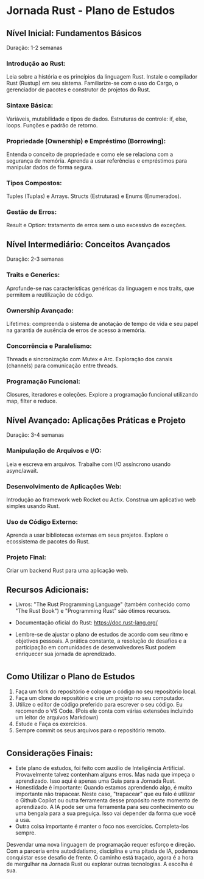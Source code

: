 # Jornada Rust - Plano de Estudos

## Nível Inicial: Fundamentos Básicos
Duração: 1-2 semanas

### Introdução ao Rust:

Leia sobre a história e os princípios da linguagem Rust.
Instale o compilador Rust (Rustup) em seu sistema.
Familiarize-se com o uso do Cargo, o gerenciador de pacotes e construtor de projetos do Rust.

### Sintaxe Básica:
Variáveis, mutabilidade e tipos de dados.
Estruturas de controle: if, else, loops.
Funções e padrão de retorno.

### Propriedade (Ownership) e Empréstimo (Borrowing):
Entenda o conceito de propriedade e como ele se relaciona com a segurança de memória.
Aprenda a usar referências e empréstimos para manipular dados de forma segura.

### Tipos Compostos:
Tuples (Tuplas) e Arrays.
Structs (Estruturas) e Enums (Enumerados).

### Gestão de Erros:
Result e Option: tratamento de erros sem o uso excessivo de exceções.


## Nível Intermediário: Conceitos Avançados
Duração: 2-3 semanas

### Traits e Generics:

Aprofunde-se nas características genéricas da linguagem e nos traits, que permitem a reutilização de código.
### Ownership Avançado:
Lifetimes: compreenda o sistema de anotação de tempo de vida e seu papel na garantia de ausência de erros de acesso à memória.

### Concorrência e Paralelismo:
Threads e sincronização com Mutex e Arc.
Exploração dos canais (channels) para comunicação entre threads.

### Programação Funcional:
Closures, iteradores e coleções.
Explore a programação funcional utilizando map, filter e reduce.

## Nível Avançado: Aplicações Práticas e Projeto
Duração: 3-4 semanas

### Manipulação de Arquivos e I/O:
Leia e escreva em arquivos.
Trabalhe com I/O assíncrono usando async/await.

### Desenvolvimento de Aplicações Web:
Introdução ao framework web Rocket ou Actix.
Construa um aplicativo web simples usando Rust.

### Uso de Código Externo:
Aprenda a usar bibliotecas externas em seus projetos.
Explore o ecossistema de pacotes do Rust.

### Projeto Final:
Criar um backend Rust para uma aplicação web.

## Recursos Adicionais:

- Livros: "The Rust Programming Language" (também conhecido como "The Rust Book") e "Programming Rust" são ótimos recursos.
- Documentação oficial do Rust: https://doc.rust-lang.org/

- Lembre-se de ajustar o plano de estudos de acordo com seu ritmo e objetivos pessoais. A prática constante, a resolução de desafios e a participação em comunidades de desenvolvedores Rust podem enriquecer sua jornada de aprendizado.

#
## Como Utilizar o Plano de Estudos

1. Faça um fork do repositório e coloque o código no seu repositório local.
2. Faça um clone do repositório e crie um projeto no seu computador.
3. Utilize o editor de código preferido para escrever o seu código. Eu recomendo o VS Code. (Pois ele conta com várias extensões incluindo um leitor de arquivos Markdown)
4. Estude e Faça os exercícios.
5. Sempre commit os seus arquivos para o repositório remoto.

#
## Considerações Finais:
- Este plano de estudos, foi feito com auxilio de Inteligência Artificial. Provavelmente talvez contenham alguns erros. Mas nada que impeça o aprendizado. Isso aqui é apenas uma Guia para a Jornada Rust.
- Honestidade é importante: Quando estamos aprendendo algo, é muito importante não trapacear. Neste caso, "trapacear" que eu falo é utilizar o Github Copilot ou outra ferramenta desse propósito neste momento de aprendizado. A IA pode ser uma ferramenta para seu conhecimento ou uma bengala para a sua preguiça. Isso vai depender da forma que você a usa.
- Outra coisa importante é manter o foco nos exercícios. Completa-los sempre.

Desvendar uma nova linguagem de programação requer esforço e direção. Com a parceria entre autodidatismo, disciplina e uma pitada de IA, podemos conquistar esse desafio de frente. O caminho está traçado, agora é a hora de mergulhar na Jornada Rust ou explorar outras tecnologias. A escolha é sua.
